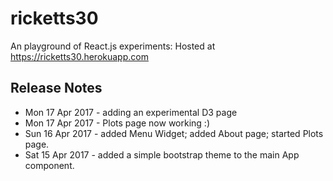 # ricketts30
An playground of React.js experiments: Hosted at https://ricketts30.herokuapp.com


## Release Notes

* Mon 17 Apr 2017 - adding an experimental D3 page
* Mon 17 Apr 2017 - Plots page now working :)
* Sun 16 Apr 2017 - added Menu Widget; added About page; started Plots page.
* Sat 15 Apr 2017 - added a simple bootstrap theme to the main App component.
